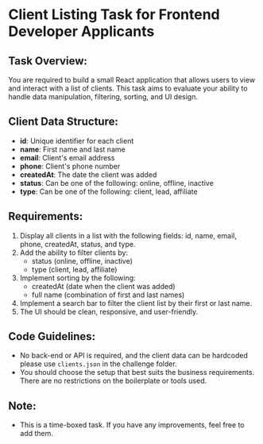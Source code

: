 
# Client Listing Task for Frontend Developer Applicants

## Task Overview:
You are required to build a small React application that allows users to view and interact with a list of clients. This task aims to evaluate your ability to handle data manipulation, filtering, sorting, and UI design.

## Client Data Structure:
- **id**: Unique identifier for each client
- **name**: First name and last name
- **email**: Client's email address
- **phone**: Client's phone number
- **createdAt**: The date the client was added
- **status**: Can be one of the following: online, offline, inactive
- **type**: Can be one of the following: client, lead, affiliate

## Requirements:
1. Display all clients in a list with the following fields: id, name, email, phone, createdAt, status, and type.
2. Add the ability to filter clients by:
    - status (online, offline, inactive)
    - type (client, lead, affiliate)
3. Implement sorting by the following:
    - createdAt (date when the client was added)
    - full name (combination of first and last names)
4. Implement a search bar to filter the client list by their first or last name.
5. The UI should be clean, responsive, and user-friendly.

## Code Guidelines:
- No back-end or API is required, and the client data can be hardcoded please use `clients.json` in the challenge folder.
- You should choose the setup that best suits the business requirements. There are no restrictions on the boilerplate or tools used.

## Note:
- This is a time-boxed task. If you have any improvements, feel free to add them.

